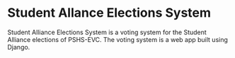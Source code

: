 # Student Allance Elections System
Student Alliance Elections System is a voting system for the Student Alliance elections of PSHS-EVC. The voting system is a web app built using Django.
